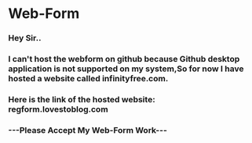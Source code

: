 # Web-Form

### Hey Sir..

### I can't host the webform on github because Github desktop application is not supported on my system,So for now I have hosted a website called infinityfree.com. 

### Here is the link of the hosted website: regform.lovestoblog.com

### ---Please Accept My Web-Form Work---
